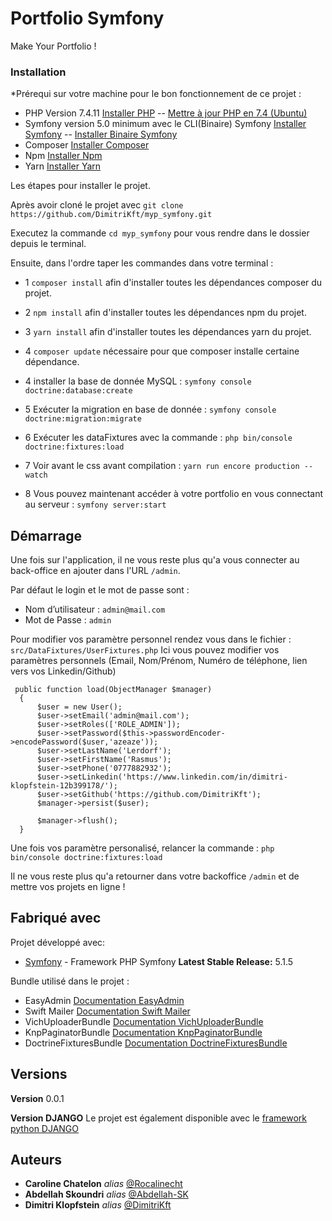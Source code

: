 # Portfolio Symfony

Make Your Portfolio !

### Installation

*Prérequi sur votre machine pour le bon fonctionnement de ce projet : 
- PHP Version 7.4.11 [Installer PHP](https://www.php.net/manual/fr/install.php) --  [Mettre à jour PHP en 7.4 (Ubuntu)](https://www.cloudbooklet.com/upgrade-php-version-to-php-7-4-on-ubuntu/)
- Symfony version 5.0 minimum avec le CLI(Binaire) Symfony [Installer Symfony](https://symfony.com/doc/current/setup.html) --  [Installer Binaire Symfony](https://symfony.com/download) 
- Composer [Installer Composer](https://getcomposer.org/download/) 
- Npm  [Installer Npm](https://www.npmjs.com/get-npm) 
- Yarn  [Installer Yarn](https://classic.yarnpkg.com/en/docs/install/#debian-stable) 

Les étapes pour installer le projet.

Après avoir cloné le projet avec ``git clone https://github.com/DimitriKft/myp_symfony.git``

Executez la commande ``cd myp_symfony`` pour vous rendre dans le dossier depuis le terminal.

Ensuite, dans l'ordre taper les commandes dans votre terminal : 

- 1 ``composer install`` afin d'installer toutes les dépendances composer du projet.

- 2 ``npm install``      afin d'installer toutes les dépendances npm du projet.

- 3 ``yarn install``     afin d'installer toutes les dépendances yarn du projet.

- 4 ``composer update`` nécessaire pour que composer installe certaine dépendance.

- 4 installer la base de donnée MySQL :                                              ``symfony console doctrine:database:create``

- 5 Exécuter la migration en base de donnée :                                        ``symfony console doctrine:migration:migrate``

- 6 Exécuter les dataFixtures avec la commande :                                     ``php bin/console doctrine:fixtures:load``

- 7 Voir avant le css avant compilation :                                            ``yarn run encore production --watch``

- 8 Vous pouvez maintenant accéder à votre portfolio en vous connectant au serveur : ``symfony server:start``



## Démarrage

Une fois sur l'application, il ne vous reste plus qu'a vous connecter au back-office en ajouter dans l'URL ``/admin``.

Par défaut le login et le mot de passe sont :
  - Nom d’utilisateur :  ``admin@mail.com``
  - Mot de Passe :       ``admin`` 
  
Pour modifier vos paramètre personnel rendez vous dans le fichier : ``src/DataFixtures/UserFixtures.php``
Ici vous pouvez modifier vos paramètres personnels (Email, Nom/Prénom, Numéro de téléphone, lien vers vos Linkedin/Github)

     public function load(ObjectManager $manager)
      {
          $user = new User();
          $user->setEmail('admin@mail.com');
          $user->setRoles(['ROLE_ADMIN']);
          $user->setPassword($this->passwordEncoder->encodePassword($user,'azeaze'));
          $user->setLastName('Lerdorf');
          $user->setFirstName('Rasmus');
          $user->setPhone('0777882932');
          $user->setLinkedin('https://www.linkedin.com/in/dimitri-klopfstein-12b399178/');
          $user->setGithub('https://github.com/DimitriKft');
          $manager->persist($user);

          $manager->flush();
      }

Une fois vos paramètre personalisé, relancer la commande : ``php bin/console doctrine:fixtures:load``

Il ne vous reste plus qu'a retourner dans votre backoffice ``/admin`` et de mettre vos projets en ligne ! 
  

## Fabriqué avec

Projet développé avec:

* [Symfony](https://symfony.com/) - Framework PHP Symfony
**Latest Stable Release:** 5.1.5

Bundle utilisé dans le projet : 

- EasyAdmin              [Documentation EasyAdmin](https://symfony.com/doc/current/bundles/EasyAdminBundle/index.html) 
- Swift Mailer           [Documentation Swift Mailer](https://symfony.com/doc/current/email.html) 
- VichUploaderBundle     [Documentation VichUploaderBundle](https://symfony.com/doc/2.x/bundles/EasyAdminBundle/integration/vichuploaderbundle.html)
- KnpPaginatorBundle     [Documentation KnpPaginatorBundle](https://github.com/KnpLabs/KnpPaginatorBundle) 
- DoctrineFixturesBundle [Documentation DoctrineFixturesBundle](https://symfony.com/doc/current/bundles/DoctrineFixturesBundle/index.html) 


## Versions

**Version** 0.0.1

**Version DJANGO** Le projet est également disponible avec le [framework python DJANGO ](https://github.com/Abdellah-Sk/myp-django) 

## Auteurs
* **Caroline Chatelon** _alias_  [@Rocalinecht](https://github.com/Rocalinecht)
* **Abdellah Skoundri** _alias_  [@Abdellah-SK](https://github.com/Abdellah-Sk)
* **Dimitri Klopfstein** _alias_ [@DimitriKft](https://github.com/DimitriKft)


